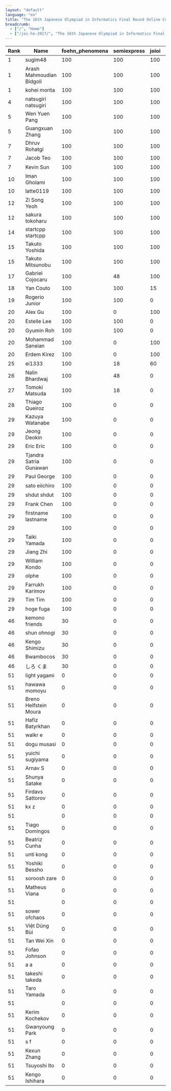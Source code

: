 ```yaml
---
layout: "default"
language: "en"
title: "The 16th Japanese Olympiad in Informatics Final Round Online Contest - Ranking"
breadcrumb:
  - ["/", "Home"]
  - ["/joi-ho-2017/", "The 16th Japanese Olympiad in Informatics Final Round Online Contest"]
---
```


<table class="table table-bordered table-striped">
<thead>
<tr><th>Rank</th><th>Name</th><th>foehn_phenomena</th><th>semiexpress</th><th>joioi</th><th>soccer</th><th>rope</th><th>Day1</th></tr>
  </thead>
  <tbody>
<tr><td>1</td><td>sugim48 </td><td>100</td><td>100</td><td>100</td><td>100</td><td>100</td><th>500</th></tr>
<tr><td>1</td><td>Arash Mahmoudian Bidgoli</td><td>100</td><td>100</td><td>100</td><td>100</td><td>100</td><th>500</th></tr>
<tr><td>1</td><td>kohei morita</td><td>100</td><td>100</td><td>100</td><td>100</td><td>100</td><th>500</th></tr>
<tr><td>4</td><td>natsugiri natsugiri</td><td>100</td><td>100</td><td>100</td><td>35</td><td>80</td><th>415</th></tr>
<tr><td>5</td><td>Wen Yuen Pang</td><td>100</td><td>100</td><td>100</td><td>100</td><td>0</td><th>400</th></tr>
<tr><td>5</td><td>Guangxuan Zhang</td><td>100</td><td>100</td><td>100</td><td>100</td><td>0</td><th>400</th></tr>
<tr><td>7</td><td>Dhruv Rohatgi</td><td>100</td><td>100</td><td>100</td><td>0</td><td>80</td><th>380</th></tr>
<tr><td>7</td><td>Jacob Teo</td><td>100</td><td>100</td><td>100</td><td>0</td><td>80</td><th>380</th></tr>
<tr><td>7</td><td>Kevin Sun</td><td>100</td><td>100</td><td>100</td><td>0</td><td>80</td><th>380</th></tr>
<tr><td>10</td><td>Iman Gholami</td><td>100</td><td>100</td><td>100</td><td>0</td><td>45</td><th>345</th></tr>
<tr><td>10</td><td>latte0119 </td><td>100</td><td>100</td><td>100</td><td>0</td><td>45</td><th>345</th></tr>
<tr><td>12</td><td>Zi Song Yeoh</td><td>100</td><td>100</td><td>100</td><td>35</td><td>0</td><th>335</th></tr>
<tr><td>12</td><td>sakura tokoharu</td><td>100</td><td>100</td><td>100</td><td>35</td><td>0</td><th>335</th></tr>
<tr><td>14</td><td>startcpp startcpp</td><td>100</td><td>100</td><td>100</td><td>5</td><td>0</td><th>305</th></tr>
<tr><td>15</td><td>Takuto Yoshida</td><td>100</td><td>100</td><td>100</td><td>0</td><td>0</td><th>300</th></tr>
<tr><td>15</td><td>Takuto Mitsunobu</td><td>100</td><td>100</td><td>100</td><td>0</td><td>0</td><th>300</th></tr>
<tr><td>17</td><td>Gabriel Cojocaru</td><td>100</td><td>48</td><td>100</td><td>0</td><td>0</td><th>248</th></tr>
<tr><td>18</td><td>Yan Couto</td><td>100</td><td>100</td><td>15</td><td>0</td><td>0</td><th>215</th></tr>
<tr><td>19</td><td>Rogerio Junior</td><td>100</td><td>100</td><td>0</td><td>5</td><td>0</td><th>205</th></tr>
<tr><td>20</td><td>Alex Gu</td><td>100</td><td>0</td><td>100</td><td>0</td><td>0</td><th>200</th></tr>
<tr><td>20</td><td>Estelle Lee</td><td>100</td><td>100</td><td>0</td><td>0</td><td>0</td><th>200</th></tr>
<tr><td>20</td><td>Gyumin Roh</td><td>100</td><td>100</td><td>0</td><td>0</td><td>0</td><th>200</th></tr>
<tr><td>20</td><td>Mohammad Saneian</td><td>100</td><td>0</td><td>100</td><td>0</td><td>0</td><th>200</th></tr>
<tr><td>20</td><td>Erdem Kirez</td><td>100</td><td>0</td><td>100</td><td>0</td><td>0</td><th>200</th></tr>
<tr><td>25</td><td>ei1333 </td><td>100</td><td>18</td><td>60</td><td>0</td><td>0</td><th>178</th></tr>
<tr><td>26</td><td>Nalin Bhardwaj</td><td>100</td><td>48</td><td>0</td><td>0</td><td>0</td><th>148</th></tr>
<tr><td>27</td><td>Tomoki Matsuda</td><td>100</td><td>18</td><td>0</td><td>0</td><td>0</td><th>118</th></tr>
<tr><td>28</td><td>Thiago Queiroz</td><td>100</td><td>0</td><td>0</td><td>5</td><td>0</td><th>105</th></tr>
<tr><td>29</td><td>Kazuya Watanabe</td><td>100</td><td>0</td><td>0</td><td>0</td><td>0</td><th>100</th></tr>
<tr><td>29</td><td>Jeong Deokin</td><td>100</td><td>0</td><td>0</td><td>0</td><td>0</td><th>100</th></tr>
<tr><td>29</td><td>Eric Eric</td><td>100</td><td>0</td><td>0</td><td>0</td><td>0</td><th>100</th></tr>
<tr><td>29</td><td>Tjandra Satria Gunawan</td><td>100</td><td>0</td><td>0</td><td>0</td><td>0</td><th>100</th></tr>
<tr><td>29</td><td>Paul George</td><td>100</td><td>0</td><td>0</td><td>0</td><td>0</td><th>100</th></tr>
<tr><td>29</td><td>sato eiichiro</td><td>100</td><td>0</td><td>0</td><td>0</td><td>0</td><th>100</th></tr>
<tr><td>29</td><td>shdut shdut</td><td>100</td><td>0</td><td>0</td><td>0</td><td>0</td><th>100</th></tr>
<tr><td>29</td><td>Frank Chen</td><td>100</td><td>0</td><td>0</td><td>0</td><td>0</td><th>100</th></tr>
<tr><td>29</td><td>firstname lastname</td><td>100</td><td>0</td><td>0</td><td>0</td><td>0</td><th>100</th></tr>
<tr><td>29</td><td> </td><td>100</td><td>0</td><td>0</td><td>0</td><td>0</td><th>100</th></tr>
<tr><td>29</td><td>Taiki Yamada</td><td>100</td><td>0</td><td>0</td><td>0</td><td>0</td><th>100</th></tr>
<tr><td>29</td><td>Jiang Zhi</td><td>100</td><td>0</td><td>0</td><td>0</td><td>0</td><th>100</th></tr>
<tr><td>29</td><td>William Kondo</td><td>100</td><td>0</td><td>0</td><td>0</td><td>0</td><th>100</th></tr>
<tr><td>29</td><td>olphe </td><td>100</td><td>0</td><td>0</td><td>0</td><td>0</td><th>100</th></tr>
<tr><td>29</td><td>Farrukh Karimov</td><td>100</td><td>0</td><td>0</td><td>0</td><td>0</td><th>100</th></tr>
<tr><td>29</td><td>Tim Tim</td><td>100</td><td>0</td><td>0</td><td>0</td><td>0</td><th>100</th></tr>
<tr><td>29</td><td>hoge fuga</td><td>100</td><td>0</td><td>0</td><td>0</td><td>0</td><th>100</th></tr>
<tr><td>46</td><td>kemono friends</td><td>30</td><td>0</td><td>0</td><td>0</td><td>0</td><th>30</th></tr>
<tr><td>46</td><td>shun ohnogi</td><td>30</td><td>0</td><td>0</td><td>0</td><td>0</td><th>30</th></tr>
<tr><td>46</td><td>Kengo Shimizu</td><td>30</td><td>0</td><td>0</td><td>0</td><td>0</td><th>30</th></tr>
<tr><td>46</td><td>Bwambocos </td><td>30</td><td>0</td><td>0</td><td>0</td><td>0</td><th>30</th></tr>
<tr><td>46</td><td>しろ くま</td><td>30</td><td>0</td><td>0</td><td>0</td><td>0</td><th>30</th></tr>
<tr><td>51</td><td>light yagami</td><td>0</td><td>0</td><td>0</td><td>0</td><td>0</td><th>0</th></tr>
<tr><td>51</td><td>hawawa momoyu</td><td>0</td><td>0</td><td>0</td><td>0</td><td>0</td><th>0</th></tr>
<tr><td>51</td><td>Breno Helfstein Moura</td><td>0</td><td>0</td><td>0</td><td>0</td><td>0</td><th>0</th></tr>
<tr><td>51</td><td>Hafiz Batyrkhan</td><td>0</td><td>0</td><td>0</td><td>0</td><td>0</td><th>0</th></tr>
<tr><td>51</td><td>walkr e</td><td>0</td><td>0</td><td>0</td><td>0</td><td>0</td><th>0</th></tr>
<tr><td>51</td><td>dogu musasi</td><td>0</td><td>0</td><td>0</td><td>0</td><td>0</td><th>0</th></tr>
<tr><td>51</td><td>yuichi sugiyama</td><td>0</td><td>0</td><td>0</td><td>0</td><td>0</td><th>0</th></tr>
<tr><td>51</td><td>Arnav S</td><td>0</td><td>0</td><td>0</td><td>0</td><td>0</td><th>0</th></tr>
<tr><td>51</td><td>Shunya Satake</td><td>0</td><td>0</td><td>0</td><td>0</td><td>0</td><th>0</th></tr>
<tr><td>51</td><td>Firdavs Sattorov</td><td>0</td><td>0</td><td>0</td><td>0</td><td>0</td><th>0</th></tr>
<tr><td>51</td><td>kx z</td><td>0</td><td>0</td><td>0</td><td>0</td><td>0</td><th>0</th></tr>
<tr><td>51</td><td> </td><td>0</td><td>0</td><td>0</td><td>0</td><td>0</td><th>0</th></tr>
<tr><td>51</td><td>Tiago Domingos</td><td>0</td><td>0</td><td>0</td><td>0</td><td>0</td><th>0</th></tr>
<tr><td>51</td><td>Beatriz Cunha</td><td>0</td><td>0</td><td>0</td><td>0</td><td>0</td><th>0</th></tr>
<tr><td>51</td><td>unti kong</td><td>0</td><td>0</td><td>0</td><td>0</td><td>0</td><th>0</th></tr>
<tr><td>51</td><td>Yoshiki Bessho</td><td>0</td><td>0</td><td>0</td><td>0</td><td>0</td><th>0</th></tr>
<tr><td>51</td><td>soroosh zare</td><td>0</td><td>0</td><td>0</td><td>0</td><td>0</td><th>0</th></tr>
<tr><td>51</td><td>Matheus Viana</td><td>0</td><td>0</td><td>0</td><td>0</td><td>0</td><th>0</th></tr>
<tr><td>51</td><td> </td><td>0</td><td>0</td><td>0</td><td>0</td><td>0</td><th>0</th></tr>
<tr><td>51</td><td>sower ofchaos</td><td>0</td><td>0</td><td>0</td><td>0</td><td>0</td><th>0</th></tr>
<tr><td>51</td><td>Việt Dũng Bùi</td><td>0</td><td>0</td><td>0</td><td>0</td><td>0</td><th>0</th></tr>
<tr><td>51</td><td>Tan Wei Xin</td><td>0</td><td>0</td><td>0</td><td>0</td><td>0</td><th>0</th></tr>
<tr><td>51</td><td>Fofao Johnson</td><td>0</td><td>0</td><td>0</td><td>0</td><td>0</td><th>0</th></tr>
<tr><td>51</td><td>a a</td><td>0</td><td>0</td><td>0</td><td>0</td><td>0</td><th>0</th></tr>
<tr><td>51</td><td>takeshi takeda</td><td>0</td><td>0</td><td>0</td><td>0</td><td>0</td><th>0</th></tr>
<tr><td>51</td><td>Taro Yamada</td><td>0</td><td>0</td><td>0</td><td>0</td><td>0</td><th>0</th></tr>
<tr><td>51</td><td> </td><td>0</td><td>0</td><td>0</td><td>0</td><td>0</td><th>0</th></tr>
<tr><td>51</td><td>Kerim Kochekov</td><td>0</td><td>0</td><td>0</td><td>0</td><td>0</td><th>0</th></tr>
<tr><td>51</td><td>Gwanyoung Park</td><td>0</td><td>0</td><td>0</td><td>0</td><td>0</td><th>0</th></tr>
<tr><td>51</td><td>s f</td><td>0</td><td>0</td><td>0</td><td>0</td><td>0</td><th>0</th></tr>
<tr><td>51</td><td>Kexun Zhang</td><td>0</td><td>0</td><td>0</td><td>0</td><td>0</td><th>0</th></tr>
<tr><td>51</td><td>Tsuyoshi Ito</td><td>0</td><td>0</td><td>0</td><td>0</td><td>0</td><th>0</th></tr>
<tr><td>51</td><td>Kengo Ishihara</td><td>0</td><td>0</td><td>0</td><td>0</td><td>0</td><th>0</th></tr>
  </tbody>
</table>
